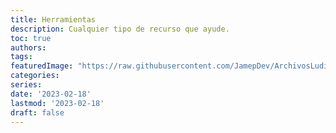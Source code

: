 ```yaml
---
title: Herramientas
description: Cualquier tipo de recurso que ayude.
toc: true
authors:
tags:
featuredImage: "https://raw.githubusercontent.com/JamepDev/ArchivosLudicos/main/images/herramientas.jpg"
categories:
series:
date: '2023-02-18'
lastmod: '2023-02-18'
draft: false
---
```


